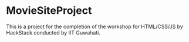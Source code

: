 # MovieSiteProject

This is a project for the completion of the workshop for HTML/CSS/JS by HackStack conducted by IIT Guwahati.
